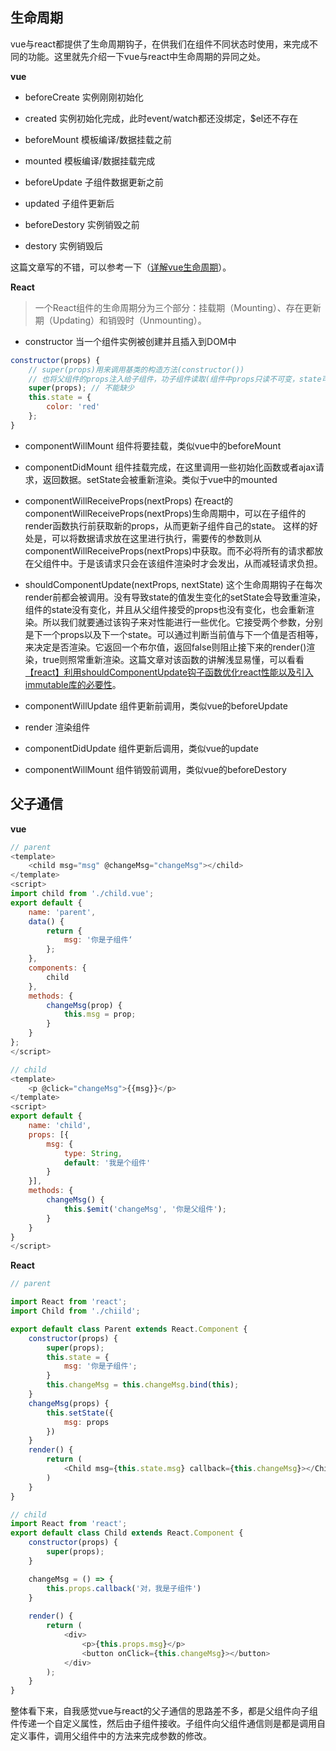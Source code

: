 
## 生命周期

vue与react都提供了生命周期钩子，在供我们在组件不同状态时使用，来完成不同的功能。这里就先介绍一下vue与react中生命周期的异同之处。

**vue**

- beforeCreate  实例刚刚初始化

- created 实例初始化完成，此时event/watch都还没绑定，$el还不存在

- beforeMount 模板编译/数据挂载之前

- mounted 模板编译/数据挂载完成

- beforeUpdate 子组件数据更新之前

- updated 子组件更新后

- beforeDestory 实例销毁之前

- destory 实例销毁后

这篇文章写的不错，可以参考一下（[详解vue生命周期](https://www.webpackjs.com/)）。

**React**

> 一个React组件的生命周期分为三个部分：挂载期（Mounting）、存在更新期（Updating）和销毁时（Unmounting）。

- constructor 当一个组件实例被创建并且插入到DOM中

```js
constructor(props) {
    // super(props)用来调用基类的构造方法(constructor())
    // 也将父组件的props注入给子组件，功子组件读取(组件中props只读不可变，state可变)。
    super(props); // 不能缺少
    this.state = {
        color: 'red'
    };
}
```

- componentWillMount 组件将要挂载，类似vue中的beforeMount

- componentDidMount 组件挂载完成，在这里调用一些初始化函数或者ajax请求，返回数据。setState会被重新渲染。类似于vue中的mounted

- componentWillReceiveProps(nextProps)  在react的componentWillReceiveProps(nextProps)生命周期中，可以在子组件的render函数执行前获取新的props，从而更新子组件自己的state。 这样的好处是，可以将数据请求放在这里进行执行，需要传的参数则从componentWillReceiveProps(nextProps)中获取。而不必将所有的请求都放在父组件中。于是该请求只会在该组件渲染时才会发出，从而减轻请求负担。

- shouldComponentUpdate(nextProps, nextState) 这个生命周期钩子在每次render前都会被调用。没有导致state的值发生变化的setState会导致重渲染，组件的state没有变化，并且从父组件接受的props也没有变化，也会重新渲染。所以我们就要通过该钩子来对性能进行一些优化。它接受两个参数，分别是下一个props以及下一个state。可以通过判断当前值与下一个值是否相等，来决定是否渲染。它返回一个布尔值，返回false则阻止接下来的render()渲染，true则照常重新渲染。这篇文章对该函数的讲解浅显易懂，可以看看[【react】利用shouldComponentUpdate钩子函数优化react性能以及引入immutable库的必要性](https://www.cnblogs.com/penghuwan/p/6707254.html)。

- componentWillUpdate 组件更新前调用，类似vue的beforeUpdate

- render 渲染组件

- componentDidUpdate 组件更新后调用，类似vue的update

- componentWillMount 组件销毁前调用，类似vue的beforeDestory

## 父子通信

**vue**

```js
// parent
<template>
    <child msg="msg" @changeMsg="changeMsg"></child>
</template>
<script>
import child from './child.vue';
export default {
    name: 'parent',
    data() {
        return {
            msg: '你是子组件‘
        };
    },
    components: {
        child
    },
    methods: {
        changeMsg(prop) {
            this.msg = prop;
        }
    }
};
</script>

// child
<template>
    <p @click="changeMsg">{{msg}}</p>
</template>
<script>
export default {
    name: 'child',
    props: [{
        msg: {
            type: String,
            default: '我是个组件'
        }
    }],
    methods: {
        changeMsg() {
            this.$emit('changeMsg', '你是父组件');
        }
    }
}
</script>
```

**React**

```js
// parent

import React from 'react';
import Child from './chiild';

export default class Parent extends React.Component {
    constructor(props) {
        super(props);
        this.state = {
            msg: '你是子组件';
        }
        this.changeMsg = this.changeMsg.bind(this);
    }
    changeMsg(props) {
        this.setState({
            msg: props
        })
    }
    render() {
        return (
            <Child msg={this.state.msg} callback={this.changeMsg}></Child>
        )
    }
}

// child
import React from 'react';
export default class Child extends React.Component {
    constructor(props) {
        super(props);
    }

    changeMsg = () => {
        this.props.callback('对，我是子组件')
    }
    
    render() {
        return (
            <div>
                <p>{this.props.msg}</p>
                <button onClick={this.changeMsg}></button>
            </div>
        );
    }
}
```
整体看下来，自我感觉vue与react的父子通信的思路差不多，都是父组件向子组件传递一个自定义属性，然后由子组件接收。子组件向父组件通信则是都是调用自定义事件，调用父组件中的方法来完成参数的修改。